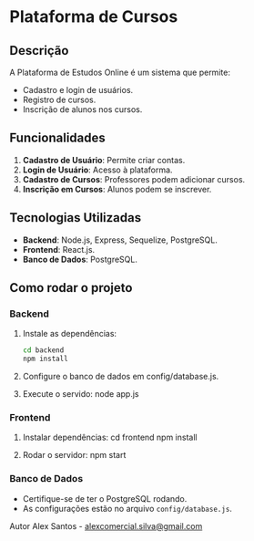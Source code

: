 # Plataforma de Cursos

## Descrição
A Plataforma de Estudos Online é um sistema que permite:
- Cadastro e login de usuários.
- Registro de cursos.
- Inscrição de alunos nos cursos.

## Funcionalidades
1. **Cadastro de Usuário**: Permite criar contas.
2. **Login de Usuário**: Acesso à plataforma.
3. **Cadastro de Cursos**: Professores podem adicionar cursos.
4. **Inscrição em Cursos**: Alunos podem se inscrever.

## Tecnologias Utilizadas
- **Backend**: Node.js, Express, Sequelize, PostgreSQL.
- **Frontend**: React.js.
- **Banco de Dados**: PostgreSQL.


## Como rodar o projeto

### Backend
1. Instale as dependências:
   ```bash
   cd backend
   npm install

2. Configure o banco de dados em config/database.js.
   
3. Execute o servido:
   node app.js

### Frontend
1. Instalar dependências:
   cd frontend npm install

2. Rodar o servidor:
   npm start

### Banco de Dados
- Certifique-se de ter o PostgreSQL rodando.
- As configurações estão no arquivo `config/database.js`.

Autor
Alex Santos - alexcomercial.silva@gmail.com
